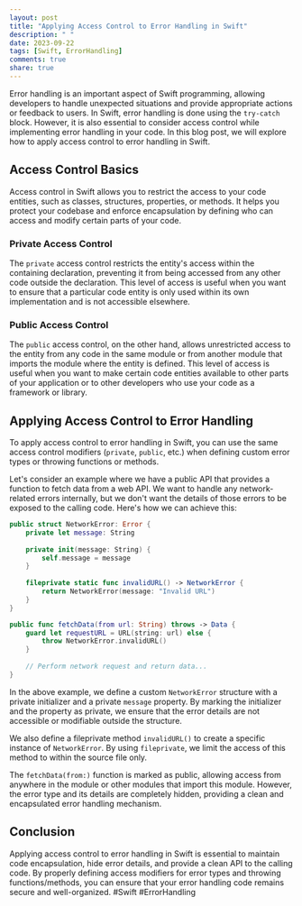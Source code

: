 ```yaml
---
layout: post
title: "Applying Access Control to Error Handling in Swift"
description: " "
date: 2023-09-22
tags: [Swift, ErrorHandling]
comments: true
share: true
---
```


Error handling is an important aspect of Swift programming, allowing developers to handle unexpected situations and provide appropriate actions or feedback to users. In Swift, error handling is done using the `try-catch` block. However, it is also essential to consider access control while implementing error handling in your code. In this blog post, we will explore how to apply access control to error handling in Swift.

## Access Control Basics

Access control in Swift allows you to restrict the access to your code entities, such as classes, structures, properties, or methods. It helps you protect your codebase and enforce encapsulation by defining who can access and modify certain parts of your code.

### Private Access Control

The `private` access control restricts the entity's access within the containing declaration, preventing it from being accessed from any other code outside the declaration. This level of access is useful when you want to ensure that a particular code entity is only used within its own implementation and is not accessible elsewhere.

### Public Access Control

The `public` access control, on the other hand, allows unrestricted access to the entity from any code in the same module or from another module that imports the module where the entity is defined. This level of access is useful when you want to make certain code entities available to other parts of your application or to other developers who use your code as a framework or library.

## Applying Access Control to Error Handling

To apply access control to error handling in Swift, you can use the same access control modifiers (`private`, `public`, etc.) when defining custom error types or throwing functions or methods.

Let's consider an example where we have a public API that provides a function to fetch data from a web API. We want to handle any network-related errors internally, but we don't want the details of those errors to be exposed to the calling code. Here's how we can achieve this:

```swift
public struct NetworkError: Error {
    private let message: String
    
    private init(message: String) {
        self.message = message
    }
    
    fileprivate static func invalidURL() -> NetworkError {
        return NetworkError(message: "Invalid URL")
    }
}

public func fetchData(from url: String) throws -> Data {
    guard let requestURL = URL(string: url) else {
        throw NetworkError.invalidURL()
    }
    
    // Perform network request and return data...
}
```

In the above example, we define a custom `NetworkError` structure with a private initializer and a private `message` property. By marking the initializer and the property as private, we ensure that the error details are not accessible or modifiable outside the structure.

We also define a fileprivate method `invalidURL()` to create a specific instance of `NetworkError`. By using `fileprivate`, we limit the access of this method to within the source file only.

The `fetchData(from:)` function is marked as public, allowing access from anywhere in the module or other modules that import this module. However, the error type and its details are completely hidden, providing a clean and encapsulated error handling mechanism.

## Conclusion

Applying access control to error handling in Swift is essential to maintain code encapsulation, hide error details, and provide a clean API to the calling code. By properly defining access modifiers for error types and throwing functions/methods, you can ensure that your error handling code remains secure and well-organized. #Swift #ErrorHandling